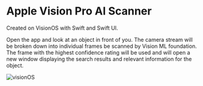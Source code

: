 # Apple Vision Pro AI Scanner

Created on VisionOS with Swift and Swift UI. 

Open the app and look at an object in front of you. The camera stream will be broken down into individual frames be scanned by Vision ML foundation. The frame with the highest confidence rating will be used and will open a new window displaying the search results and relevant information for the object.


![visionOS](https://cdn.discordapp.com/attachments/797306598288130089/1211229232341061682/image.png?ex=65ed7020&is=65dafb20&hm=d1cc32f940ac0da5d71a0ffc9bfc69af4bf27216e5fae9b4a8711169a51f0001&)
